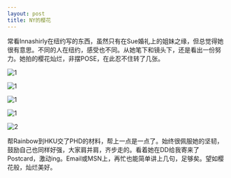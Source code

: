 ```yaml
---
layout: post
title: NY的樱花
---
```


<p>常看Innashirly在纽约写的东西，虽然只有在Sue婚礼上的姐妹之缘，但总觉得她很有意思。不同的人在纽约，感受也不同。从她笔下和镜头下，还是看出一份努力。她拍的樱花灿烂，非摆POSE，在此忍不住转了几张。</p>
<p><img src="http://i39.tinypic.com/28asqqq.jpg" alt="1" /></p>
<p><img src="http://i39.tinypic.com/3311v2e.jpg" alt="1" /></p>
<p><img src="http://i39.tinypic.com/evavlh.jpg" alt="1" /></p>
<p><img src="http://i40.tinypic.com/oqb120.jpg" alt="1" /></p>
<p><img src="http://i39.tinypic.com/efjeqd.jpg" alt="2" /></p>
<p>帮Rainbow到HKU交了PHD的材料，帮上一点是一点了。始终很佩服她的坚韧，鼓励自己也同样好强，大家肩并肩，齐步走的。看着她在DD给我寄来了Postcard，激动ing。Email或MSN上，再忙也能简单讲上几句，足够矣。望如樱花般，灿烂美好。</p>
